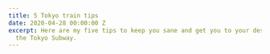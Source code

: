```yaml
---
title: 5 Tokyo train tips
date: 2020-04-28 00:00:00 Z
excerpt: Here are my five tips to keep you sane and get you to your destination on
  the Tokyo Subway.
---
```


